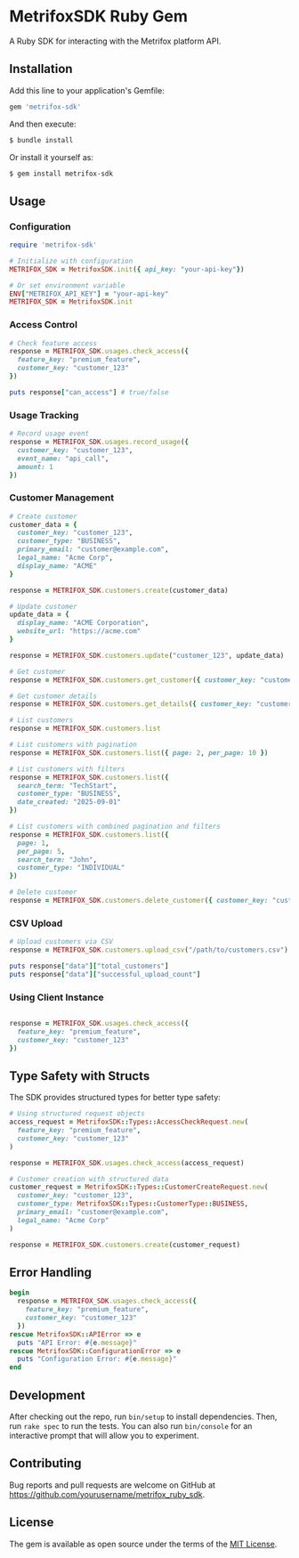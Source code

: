 # MetrifoxSDK Ruby Gem

A Ruby SDK for interacting with the Metrifox platform API.

## Installation

Add this line to your application's Gemfile:

```ruby
gem 'metrifox-sdk'
```

And then execute:

```bash
$ bundle install
```

Or install it yourself as:

```bash
$ gem install metrifox-sdk
```

## Usage

### Configuration

```ruby
require 'metrifox-sdk'

# Initialize with configuration
METRIFOX_SDK = MetrifoxSDK.init({ api_key: "your-api-key"})

# Or set environment variable
ENV["METRIFOX_API_KEY"] = "your-api-key"
METRIFOX_SDK = MetrifoxSDK.init
```

### Access Control

```ruby
# Check feature access
response = METRIFOX_SDK.usages.check_access({
  feature_key: "premium_feature",
  customer_key: "customer_123"
})

puts response["can_access"] # true/false
```

### Usage Tracking

```ruby
# Record usage event
response = METRIFOX_SDK.usages.record_usage({
  customer_key: "customer_123",
  event_name: "api_call",
  amount: 1
})
```

### Customer Management

```ruby
# Create customer
customer_data = {
  customer_key: "customer_123",
  customer_type: "BUSINESS",
  primary_email: "customer@example.com",
  legal_name: "Acme Corp",
  display_name: "ACME"
}

response = METRIFOX_SDK.customers.create(customer_data)

# Update customer
update_data = {
  display_name: "ACME Corporation",
  website_url: "https://acme.com"
}

response = METRIFOX_SDK.customers.update("customer_123", update_data)

# Get customer
response = METRIFOX_SDK.customers.get_customer({ customer_key: "customer_123" })

# Get customer details
response = METRIFOX_SDK.customers.get_details({ customer_key: "customer_123" })

# List customers
response = METRIFOX_SDK.customers.list

# List customers with pagination
response = METRIFOX_SDK.customers.list({ page: 2, per_page: 10 })

# List customers with filters
response = METRIFOX_SDK.customers.list({ 
  search_term: "TechStart",
  customer_type: "BUSINESS",
  date_created: "2025-09-01"
})

# List customers with combined pagination and filters
response = METRIFOX_SDK.customers.list({ 
  page: 1,
  per_page: 5,
  search_term: "John",
  customer_type: "INDIVIDUAL"
})

# Delete customer
response = METRIFOX_SDK.customers.delete_customer({ customer_key: "customer_123" })

```

### CSV Upload

```ruby
# Upload customers via CSV
response = METRIFOX_SDK.customers.upload_csv("/path/to/customers.csv")

puts response["data"]["total_customers"]
puts response["data"]["successful_upload_count"]
```

### Using Client Instance

```ruby

response = METRIFOX_SDK.usages.check_access({
  feature_key: "premium_feature",
  customer_key: "customer_123"
})
```

## Type Safety with Structs

The SDK provides structured types for better type safety:

```ruby
# Using structured request objects
access_request = MetrifoxSDK::Types::AccessCheckRequest.new(
  feature_key: "premium_feature",
  customer_key: "customer_123"
)

response = METRIFOX_SDK.usages.check_access(access_request)

# Customer creation with structured data
customer_request = MetrifoxSDK::Types::CustomerCreateRequest.new(
  customer_key: "customer_123",
  customer_type: MetrifoxSDK::Types::CustomerType::BUSINESS,
  primary_email: "customer@example.com",
  legal_name: "Acme Corp"
)

response = METRIFOX_SDK.customers.create(customer_request)
```

## Error Handling

```ruby
begin
  response = METRIFOX_SDK.usages.check_access({
    feature_key: "premium_feature",
    customer_key: "customer_123"
  })
rescue MetrifoxSDK::APIError => e
  puts "API Error: #{e.message}"
rescue MetrifoxSDK::ConfigurationError => e
  puts "Configuration Error: #{e.message}"
end
```

## Development

After checking out the repo, run `bin/setup` to install dependencies. Then, run `rake spec` to run the tests. You can also run `bin/console` for an interactive prompt that will allow you to experiment.

## Contributing

Bug reports and pull requests are welcome on GitHub at https://github.com/yourusername/metrifox_ruby_sdk.

## License

The gem is available as open source under the terms of the [MIT License](https://opensource.org/licenses/MIT).
